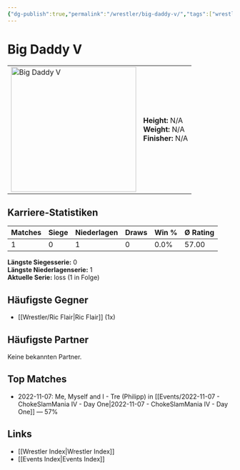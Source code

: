 ```yaml
---
{"dg-publish":true,"permalink":"/wrestler/big-daddy-v/","tags":["wrestler"],"noteIcon":"","created":"2025-08-11T09:33:17.751+02:00"}
---
```



# Big Daddy V

<table>
<tr>
<td><img src="Big Daddy V.png" width="280" alt="Big Daddy V"></td>
<td>
<b>Height:</b> N/A<br>
<b>Weight:</b> N/A<br>
<b>Finisher:</b> N/A<br>
</td>
</tr>
</table>

## Karriere-Statistiken

| Matches | Siege | Niederlagen | Draws | Win % | Ø Rating |
|---------|-------|-------------|-------|-------|-----------|
| 1 | 0 | 1 | 0 | 0.0% | 57.00 |

**Längste Siegesserie:** 0<br>**Längste Niederlagenserie:** 1<br>**Aktuelle Serie:** loss (1 in Folge)


## Häufigste Gegner
- [[Wrestler/Ric Flair\|Ric Flair]] (1x)

## Häufigste Partner
Keine bekannten Partner.

## Top Matches
- 2022-11-07: Me, Myself and I - Tre (Philipp) in [[Events/2022-11-07 - ChokeSlamMania IV - Day One\|2022-11-07 - ChokeSlamMania IV - Day One]] — 57%

## Links
- [[Wrestler Index\|Wrestler Index]]
- [[Events Index\|Events Index]]

